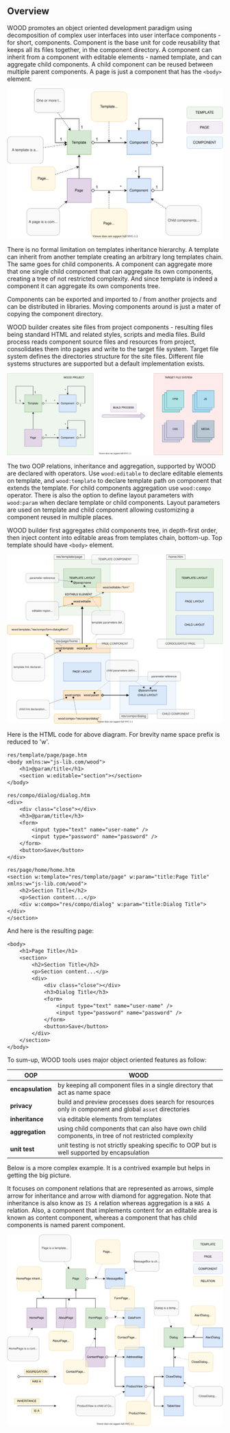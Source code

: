 ## Overview

WOOD promotes an object oriented development paradigm using decomposition of complex user interfaces into user interface components - for short, components. Component is the base unit for code reusability that keeps all its files together, in the component directory. A component can inherit from a component with editable elements - named template, and can aggregate child components. A child component can be reused between multiple parent components. A page is just a component that has the `<body>` element.

![](components-overview.svg)

There is no formal limitation on templates inheritance hierarchy. A template can inherit from another template creating an arbitrary long templates chain. The same goes for child components. A component can aggregate more that one single child component that can aggregate its own components, creating a tree of not restricted complexity. And since template is indeed a component it can aggregate its own components tree. 

Components can be exported and imported to / from another projects and can be distributed in libraries. Moving components around is  just a mater of copying the component directory.

WOOD builder creates site files from project components - resulting files being standard HTML and related styles, scripts and media files. Build process reads component source files and resources from project, consolidates them into pages and write to the target file system. Target file system defines the directories structure for the site files. Different file systems structures are supported but a default implementation exists.

![](build-concept.svg)



The two OOP relations, inheritance and aggregation, supported by WOOD are declared with operators. Use `wood:editable` to declare editable elements on template, and `wood:template` to declare template path on component that extends the template. For child components aggregation use `wood:compo` operator. There is also the option to define layout parameters with `wood:param` when declare template or child components. Layout parameters are used on template and child component allowing customizing a component reused in multiple places. 

WOOD builder first aggregates child components tree, in depth-first order, then inject content into editable areas from templates chain, bottom-up. Top template should have `<body>` element.

![](relations.svg)

Here is the HTML code for above diagram. For brevity name space prefix is reduced to 'w'.

```
res/template/page/page.htm
<body xmlns:w="js-lib.com/wood">
	<h1>@param/title</h1>
	<section w:editable="section"></section>
</body>
```
```
res/compo/dialog/dialog.htm
<div>
	<div class="close"></div>
	<h3>@param/title</h3>
	<form>
		<input type="text" name="user-name" />
		<input type="password" name="password" />
	</form>	
	<button>Save</button>
</div>
```
```
res/page/home/home.htm
<section w:template="res/template/page" w:param="title:Page Title" xmlns:w="js-lib.com/wood">
	<h2>Section Title</h2>
	<p>Section content...</p>
	<div w:compo="res/compo/dialog" w:param="title:Dialog Title"></div>
</section>
```

And here is the resulting page:

```
<body>
	<h1>Page Title</h1>
	<section>
		<h2>Section Title</h2>
		<p>Section content...</p>
		<div>
			<div class="close"></div>
			<h3>Dialog Title</h3>
			<form>
				<input type="text" name="user-name" />
				<input type="password" name="password" />
			</form>	
			<button>Save</button>
		</div>
	</section>
</body>
```

To sum-up, WOOD tools uses major object oriented features as follow:

| OOP | WOOD |
|-------------------------------------|-----------------------------|
| __encapsulation__ | by keeping all component files in a single directory that act as name space |
| __privacy__ | build and preview processes does search for resources only in component and global `asset` directories |
| __inheritance__ | via editable elements from templates |
| __aggregation__ | using child components that can also have own child components, in tree of not restricted complexity |
| __unit test__ | unit testing is not strictly speaking specific to OOP but is well supported by encapsulation|

Below is a more complex example. It is a contrived example but helps in getting the big picture.

It focuses on component relations that are represented as arrows, simple arrow for inheritance and arrow with diamond for aggregation. Note that inheritance is also know as `IS A` relation whereas aggregation is a `HAS A` relation. Also, a component that implements content for an editable area is known as content component, whereas a component that has child components is named parent component.

![](components-sample.svg)




